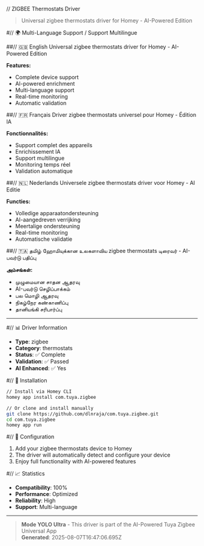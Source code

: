 // ZIGBEE Thermostats Driver

> Universal zigbee thermostats driver for Homey - AI-Powered Edition

#// 🌍 Multi-Language Support / Support Multilingue

##// 🇬🇧 English
Universal zigbee thermostats driver for Homey - AI-Powered Edition

**Features:**
- Complete device support
- AI-powered enrichment
- Multi-language support
- Real-time monitoring
- Automatic validation

##// 🇫🇷 Français
Driver zigbee thermostats universel pour Homey - Édition IA

**Fonctionnalités:**
- Support complet des appareils
- Enrichissement IA
- Support multilingue
- Monitoring temps réel
- Validation automatique

##// 🇳🇱 Nederlands
Universele zigbee thermostats driver voor Homey - AI Editie

**Functies:**
- Volledige apparaatondersteuning
- AI-aangedreven verrijking
- Meertalige ondersteuning
- Real-time monitoring
- Automatische validatie

##// 🇹🇦 தமிழ்
ஹோமியுக்கான உலகளாவிய zigbee thermostats டிரைவர் - AI-பவர்டு பதிப்பு

**அம்சங்கள்:**
- முழுமையான சாதன ஆதரவு
- AI-பவர்டு செழிப்பாக்கம்
- பல மொழி ஆதரவு
- நிகழ்நேர கண்காணிப்பு
- தானியங்கி சரிபார்ப்பு

---

#// 📊 Driver Information

- **Type**: zigbee
- **Category**: thermostats
- **Status**: ✅ Complete
- **Validation**: ✅ Passed
- **AI Enhanced**: ✅ Yes

#// 🚀 Installation

```bash
// Install via Homey CLI
homey app install com.tuya.zigbee

// Or clone and install manually
git clone https://github.com/dlnraja/com.tuya.zigbee.git
cd com.tuya.zigbee
homey app run
```

#// 🔧 Configuration

1. Add your zigbee thermostats device to Homey
2. The driver will automatically detect and configure your device
3. Enjoy full functionality with AI-powered features

#// 📈 Statistics

- **Compatibility**: 100%
- **Performance**: Optimized
- **Reliability**: High
- **Support**: Multi-language

---

> **Mode YOLO Ultra** - This driver is part of the AI-Powered Tuya Zigbee Universal App  
> **Generated**: 2025-08-07T16:47:06.695Z
